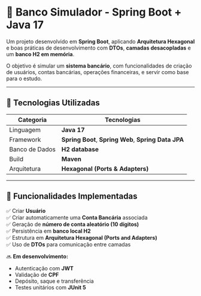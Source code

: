 # 🏦 Banco Simulador - Spring Boot + Java 17

Um projeto desenvolvido em **Spring Boot**, aplicando **Arquitetura Hexagonal** e boas práticas de desenvolvimento com **DTOs**, **camadas desacopladas** e um **banco H2 em memória**.

O objetivo é simular um **sistema bancário**, com funcionalidades de criação de usuários, contas bancárias, operações financeiras, e servir como base para o estudo.

---
## 🧩 Tecnologias Utilizadas

| Categoria | Tecnologias                                          |
|------------|------------------------------------------------------|
| Linguagem | **Java 17**                                          |
| Framework | **Spring Boot**, **Spring Web**, **Spring Data JPA** |
| Banco de Dados | **H2 database**                                      |
| Build | **Maven**                                            |
| Arquitetura | **Hexagonal (Ports & Adapters)**                     |

---

## 🚀 Funcionalidades Implementadas

✅ Criar **Usuário**  
✅ Criar automaticamente uma **Conta Bancária** associada  
✅ Geração de **número de conta aleatório (10 dígitos)**  
✅ Persistência em **banco local H2**  
✅ Estrutura em **Arquitetura Hexagonal (Ports and Adapters)**  
✅ Uso de **DTOs** para comunicação entre camadas

🔜 **Em desenvolvimento:**
- Autenticação com **JWT**
- Validação de **CPF**
- Depósito, saque e transferência
- Testes unitários com **JUnit 5**
